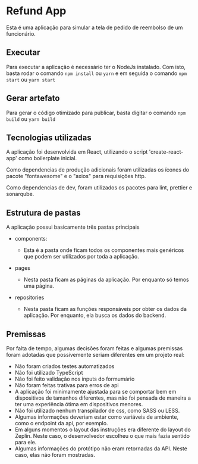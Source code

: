 # Refund App

Esta é uma aplicação para simular a tela de pedido de reembolso de um funcionário.

## Executar
Para executar a aplicação é necessário ter o NodeJs instalado. Com isto, basta rodar o comando `npm install` ou `yarn` e em seguida o comando `npm start` ou `yarn start`

## Gerar artefato
Para gerar o código otimizado para publicar, basta digitar o comando `npm build` ou `yarn build`

## Tecnologias utilizadas
A aplicação foi desenvolvida em React, utilizando o script 'create-react-app' como boilerplate inicial.

Como dependencias de produção adicionais foram utilizadas os ícones do pacote "fontawesome" e o "axios" para requisições http.

Como dependencias de dev, foram utilizados os pacotes para lint, prettier e sonarqube.

## Estrutura de pastas
A aplicação possui basicamente três pastas principais
- components:
  - Esta é a pasta onde ficam todos os componentes mais genéricos que podem ser utilizados por toda a aplicação.

- pages
  - Nesta pasta ficam as páginas da aplicação. Por enquanto só temos uma página.

- repositories
  - Nesta pasta ficam as funções responsáveis por obter os dados da aplicação. Por enquanto, ela busca os dados do backend.
  
  
## Premissas
Por falta de tempo, algumas decisões foram feitas e algumas premissas foram adotadas que possivemente seriam diferentes em um projeto real:
- Não foram criados testes automatizados
- Não foi utilizado TypeScript
- Não foi feito validação nos inputs do formumário
- Não foram feitas trativas para erros de api
- A aplicação foi minimamente ajustada para se comportar bem em dispositivos de tamanhos diferentes, mas não foi pensada de maneira a ter uma experiência ótima em dispositivos menores.
- Não foi utilizado nenhum transpilador de css, como SASS ou LESS.
- Algumas informações deveriam estar como variáveis de ambiente, como o endpoint da api, por exemplo.
- Em alguns momentos o layout das instruções era diferente do layout do Zeplin. Neste caso, o desenvolvedor escolheu o que mais fazia sentido para ele.
- Algumas informações do protótipo não eram retornadas da API. Neste caso, elas não foram mostradas.
  
